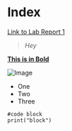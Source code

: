 # Index

[Link to Lab Report 1](./LabReports/LabReport1.md)

> _Hey_

[**This is in Bold**](https://ucsd-cse15l-w24.github.io/week1/index.html)

![Image](https://www.ivyscholars.com/wp-content/uploads/2022/03/ucsd_seal.png)

- One
- Two
- Three

```
#code block
print("block")
```
